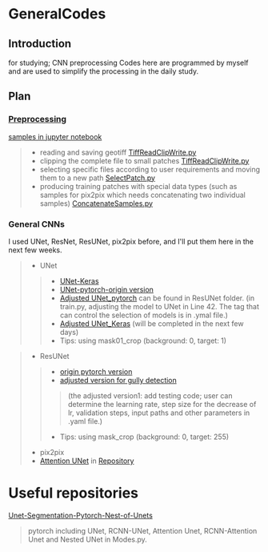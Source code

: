 
# GeneralCodes

## Introduction
for studying; CNN preprocessing
Codes here are programmed by myself and are used to simplify the processing in the daily study.

## Plan
### [Preprocessing](https://github.com/Sijin-Li/GeneralCodes/tree/main/1preprocess)
[samples in jupyter notebook](https://github.com/Sijin-Li/GeneralCodes/blob/main/1preprocess/newTestingTiffProcess.ipynb)
> * reading and saving geotiff [TiffReadClipWrite.py](https://github.com/Sijin-Li/GeneralCodes/blob/main/1preprocess/General/TiffReadClipWrite.py)
> * clipping the complete file to small patches [TiffReadClipWrite.py](https://github.com/Sijin-Li/GeneralCodes/blob/main/1preprocess/General/TiffReadClipWrite.py)
> * selecting specific files according to user requirements and moving them to a new path [SelectPatch.py](https://github.com/Sijin-Li/GeneralCodes/blob/main/1preprocess/General/SelectPatch.py)
> * producing training patches with special data types (such as samples for pix2pix which needs concatenating two individual samples) [ConcatenateSamples.py](https://github.com/Sijin-Li/GeneralCodes/blob/main/1preprocess/General/ConcatenateSamples.py)

### General CNNs
I used UNet, ResNet, ResUNet, pix2pix before, and I'll put them here in the next few weeks.
> * UNet
> > * [UNet-Keras](https://github.com/zhixuhao/unet)
> > * [UNet-pytorch-origin version](https://github.com/milesial/Pytorch-UNet)
> > * [Adjusted UNet_pytorch](https://github.com/Sijin-Li/GeneralCodes/blob/main/2generalmodel/ResUNet/unet_model.py) can be found in ResUNet folder. (in train.py, adjusting the model to UNet in Line 42. The tag that can control the selection of models is in .ymal file.)
> > * [Adjusted UNet_Keras](https://github.com/Sijin-Li/GeneralCodes/tree/main/2generalmodel/UNet_Keras/Adjusted) (will be completed in the next few days)
> > * Tips: using mask01_crop (background: 0, target: 1)

> * ResUNet
> > * [origin pytorch version](https://github.com/rishikksh20/ResUnet)
> > * [adjusted version for gully detection](https://github.com/Sijin-Li/GeneralCodes/tree/main/2generalmodel/ResUNet/Adjusted)
> > > (the adjusted version1: add testing code; user can determine the learning rate, step size for the decrease of lr, validation steps, input paths and other parameters in .yaml file.)
> > * Tips: using mask_crop (background: 0, target: 255)
> * pix2pix
> * [Attention UNet](https://arxiv.org/pdf/1804.03999.pdf) in [Repository](https://github.com/bigmb/Unet-Segmentation-Pytorch-Nest-of-Unets/blob/master/Models.py)

# Useful repositories
[Unet-Segmentation-Pytorch-Nest-of-Unets](https://github.com/bigmb/Unet-Segmentation-Pytorch-Nest-of-Unets)
> pytorch
> including UNet, RCNN-UNet,  Attention Unet, RCNN-Attention Unet and Nested UNet in Modes.py. 

